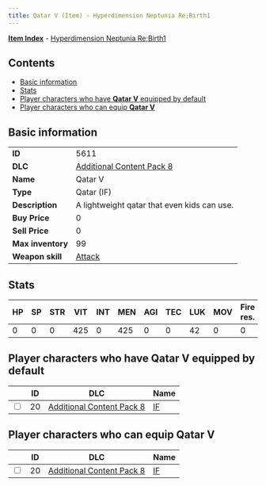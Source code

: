 ```yaml
---
title: Qatar V (Item) - Hyperdimension Neptunia Re;Birth1
---
```


[**Item Index**](/neptunia/rb1/item/index.html) - [Hyperdimension Neptunia Re;Birth1](/neptunia/rb1)

## Contents

- [Basic information](#basic-information)
- [Stats](#stats)
- [Player characters who have **Qatar V** equipped by default](#player-characters-who-have-qatar-v-equipped-by-default)
- [Player characters who can equip **Qatar V**](#player-characters-who-can-equip-qatar-v)

## Basic information

|   |   |
| -- | -- |
| **ID** | 5611 |
| **DLC** | [Additional Content Pack 8](/neptunia/rb1/dlc/17-pack8.html) |
| **Name** | Qatar V |
| **Type** | Qatar (IF) |
| **Description** | A lightweight qatar that even kids can use. |
| **Buy Price** | 0 |
| **Sell Price** | 0 |
| **Max inventory** | 99 |
| **Weapon skill** | [Attack](/neptunia/rb1/skill/17-3201-attack.html) |


## Stats

| HP | SP | STR | VIT | INT | MEN | AGI | TEC | LUK | MOV | Fire res. | Ice res. | Wind res. | Lightning res. |
| -- | -- | --- | --- | --- | --- | --- | --- | --- | --- | --------- | -------- | --------- | -------------- |
| 0 | 0 | 0 | 425 | 0 | 425 | 0 | 0 | 42 | 0 | 0 | 0 | 0 | 0 |


## Player characters who have **Qatar V** equipped by default

|    | ID | DLC | Name |
| -- | -- | --- | ---- |
| <input type="checkbox" id="rb1-player-17-20" class="trackbox" /> | 20 | [Additional Content Pack 8](/neptunia/rb1/dlc/17-pack8.html) | [IF](/neptunia/rb1/player/17-20-if.html) |


## Player characters who can equip **Qatar V**

|    | ID | DLC | Name |
| -- | -- | --- | ---- |
| <input type="checkbox" id="rb1-player-17-20" class="trackbox" /> | 20 | [Additional Content Pack 8](/neptunia/rb1/dlc/17-pack8.html) | [IF](/neptunia/rb1/player/17-20-if.html) |

